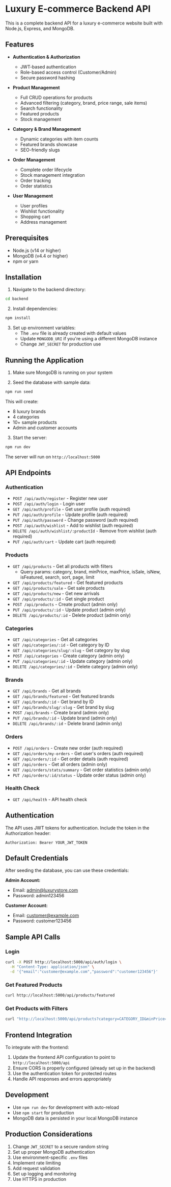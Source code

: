 # Luxury E-commerce Backend API

This is a complete backend API for a luxury e-commerce website built with Node.js, Express, and MongoDB.

## Features

- **Authentication & Authorization**
  - JWT-based authentication
  - Role-based access control (Customer/Admin)
  - Secure password hashing

- **Product Management**
  - Full CRUD operations for products
  - Advanced filtering (category, brand, price range, sale items)
  - Search functionality
  - Featured products
  - Stock management

- **Category & Brand Management**
  - Dynamic categories with item counts
  - Featured brands showcase
  - SEO-friendly slugs

- **Order Management**
  - Complete order lifecycle
  - Stock management integration
  - Order tracking
  - Order statistics

- **User Management**
  - User profiles
  - Wishlist functionality
  - Shopping cart
  - Address management

## Prerequisites

- Node.js (v14 or higher)
- MongoDB (v4.4 or higher)
- npm or yarn

## Installation

1. Navigate to the backend directory:
```bash
cd backend
```

2. Install dependencies:
```bash
npm install
```

3. Set up environment variables:
   - The `.env` file is already created with default values
   - Update `MONGODB_URI` if you're using a different MongoDB instance
   - Change `JWT_SECRET` for production use

## Running the Application

1. Make sure MongoDB is running on your system

2. Seed the database with sample data:
```bash
npm run seed
```

This will create:
- 8 luxury brands
- 4 categories
- 10+ sample products
- Admin and customer accounts

3. Start the server:
```bash
npm run dev
```

The server will run on `http://localhost:5000`

## API Endpoints

### Authentication
- `POST /api/auth/register` - Register new user
- `POST /api/auth/login` - Login user
- `GET /api/auth/profile` - Get user profile (auth required)
- `PUT /api/auth/profile` - Update profile (auth required)
- `PUT /api/auth/password` - Change password (auth required)
- `POST /api/auth/wishlist` - Add to wishlist (auth required)
- `DELETE /api/auth/wishlist/:productId` - Remove from wishlist (auth required)
- `PUT /api/auth/cart` - Update cart (auth required)

### Products
- `GET /api/products` - Get all products with filters
  - Query params: category, brand, minPrice, maxPrice, isSale, isNew, isFeatured, search, sort, page, limit
- `GET /api/products/featured` - Get featured products
- `GET /api/products/sale` - Get sale products
- `GET /api/products/new` - Get new arrivals
- `GET /api/products/:id` - Get single product
- `POST /api/products` - Create product (admin only)
- `PUT /api/products/:id` - Update product (admin only)
- `DELETE /api/products/:id` - Delete product (admin only)

### Categories
- `GET /api/categories` - Get all categories
- `GET /api/categories/:id` - Get category by ID
- `GET /api/categories/slug/:slug` - Get category by slug
- `POST /api/categories` - Create category (admin only)
- `PUT /api/categories/:id` - Update category (admin only)
- `DELETE /api/categories/:id` - Delete category (admin only)

### Brands
- `GET /api/brands` - Get all brands
- `GET /api/brands/featured` - Get featured brands
- `GET /api/brands/:id` - Get brand by ID
- `GET /api/brands/slug/:slug` - Get brand by slug
- `POST /api/brands` - Create brand (admin only)
- `PUT /api/brands/:id` - Update brand (admin only)
- `DELETE /api/brands/:id` - Delete brand (admin only)

### Orders
- `POST /api/orders` - Create new order (auth required)
- `GET /api/orders/my-orders` - Get user's orders (auth required)
- `GET /api/orders/:id` - Get order details (auth required)
- `GET /api/orders` - Get all orders (admin only)
- `GET /api/orders/stats/summary` - Get order statistics (admin only)
- `PUT /api/orders/:id/status` - Update order status (admin only)

### Health Check
- `GET /api/health` - API health check

## Authentication

The API uses JWT tokens for authentication. Include the token in the Authorization header:

```
Authorization: Bearer YOUR_JWT_TOKEN
```

## Default Credentials

After seeding the database, you can use these credentials:

**Admin Account:**
- Email: admin@luxurystore.com
- Password: admin123456

**Customer Account:**
- Email: customer@example.com
- Password: customer123456

## Sample API Calls

### Login
```bash
curl -X POST http://localhost:5000/api/auth/login \
  -H "Content-Type: application/json" \
  -d '{"email":"customer@example.com","password":"customer123456"}'
```

### Get Featured Products
```bash
curl http://localhost:5000/api/products/featured
```

### Get Products with Filters
```bash
curl "http://localhost:5000/api/products?category=CATEGORY_ID&minPrice=1000&maxPrice=5000&sort=-price"
```

## Frontend Integration

To integrate with the frontend:

1. Update the frontend API configuration to point to `http://localhost:5000/api`
2. Ensure CORS is properly configured (already set up in the backend)
3. Use the authentication token for protected routes
4. Handle API responses and errors appropriately

## Development

- Use `npm run dev` for development with auto-reload
- Use `npm start` for production
- MongoDB data is persisted in your local MongoDB instance

## Production Considerations

1. Change `JWT_SECRET` to a secure random string
2. Set up proper MongoDB authentication
3. Use environment-specific `.env` files
4. Implement rate limiting
5. Add request validation
6. Set up logging and monitoring
7. Use HTTPS in production